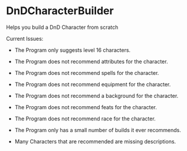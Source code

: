 # DnDCharacterBuilder

Helps you build a DnD Character from scratch


Current Issues:

- The Program only suggests level 16 characters.

- The Program does not recommend attributes for the character.

- The Program does not recommend spells for the character.

- The Program does not recommend equipment for the character.

- The Program does not recommend a background for the character.

- The Program does not recommend feats for the character.

- The Program does not recommend race for the character.

- The Program only has a small number of builds it ever recommends.

- Many Characters that are recommended are missing descriptions.
